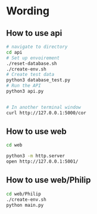 # Wording

## How to use api
```bash
# navigate to directory
cd api
# Set up envoirement
./reset-database.sh
./create-env.sh
# Create test data
python3 database_test.py
# Run the API
python3 api.py 


# In another terminal window
curl http://127.0.0.1:5000/cor
```

## How to use web
```bash
cd web

python3 -m http.server
open http://127.0.0.1:5001/
```

## How to use web/Philip
```bash
cd web/Philip
./create-env.sh
python main.py
```

